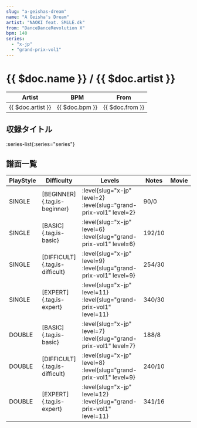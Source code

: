 ```yaml
---
slug: "a-geishas-dream"
name: "A Geisha's Dream"
artist: "NAOKI feat. SMiLE.dk"
from: "DanceDanceRevolution X"
bpm: 140
series:
  - "x-jp"
  - "grand-prix-vol1"
---
```


# {{ $doc.name }} / {{ $doc.artist }}

|Artist|BPM|From|
|------|---|----|
|{{ $doc.artist }}|{{ $doc.bpm }}|{{ $doc.from }}|

## 収録タイトル

:series-list{:series="series"}

## 譜面一覧

|PlayStyle|Difficulty|Levels|Notes|Movie|
|---------|----------|------|-----|-----|
|SINGLE|[BEGINNER]{.tag.is-beginner}|<div class="field is-grouped is-grouped-multiline"> :level{slug="x-jp" level=2} :level{slug="grand-prix-vol1" level=2}</div>|90/0||
|SINGLE|[BASIC]{.tag.is-basic}|<div class="field is-grouped is-grouped-multiline"> :level{slug="x-jp" level=6} :level{slug="grand-prix-vol1" level=6}</div>|192/10||
|SINGLE|[DIFFICULT]{.tag.is-difficult}|<div class="field is-grouped is-grouped-multiline"> :level{slug="x-jp" level=9} :level{slug="grand-prix-vol1" level=9}</div>|254/30||
|SINGLE|[EXPERT]{.tag.is-expert}|<div class="field is-grouped is-grouped-multiline"> :level{slug="x-jp" level=11} :level{slug="grand-prix-vol1" level=11}</div>|340/30||
|DOUBLE|[BASIC]{.tag.is-basic}|<div class="field is-grouped is-grouped-multiline"> :level{slug="x-jp" level=7} :level{slug="grand-prix-vol1" level=7}</div>|188/8||
|DOUBLE|[DIFFICULT]{.tag.is-difficult}|<div class="field is-grouped is-grouped-multiline"> :level{slug="x-jp" level=8} :level{slug="grand-prix-vol1" level=9}</div>|240/10||
|DOUBLE|[EXPERT]{.tag.is-expert}|<div class="field is-grouped is-grouped-multiline"> :level{slug="x-jp" level=12} :level{slug="grand-prix-vol1" level=11}</div>|341/16||
